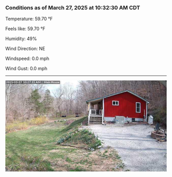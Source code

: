 ### Conditions as of March 27, 2025 at 10:32:30 AM CDT 

Temperature: 59.70 &deg;F

Feels like: 59.70 &deg;F

Humidity: 49%

Wind Direction: NE

Windspeed: 0.0 mph

Wind Gust: 0.0 mph

---

<img src="./images/latest.jpeg"/>

